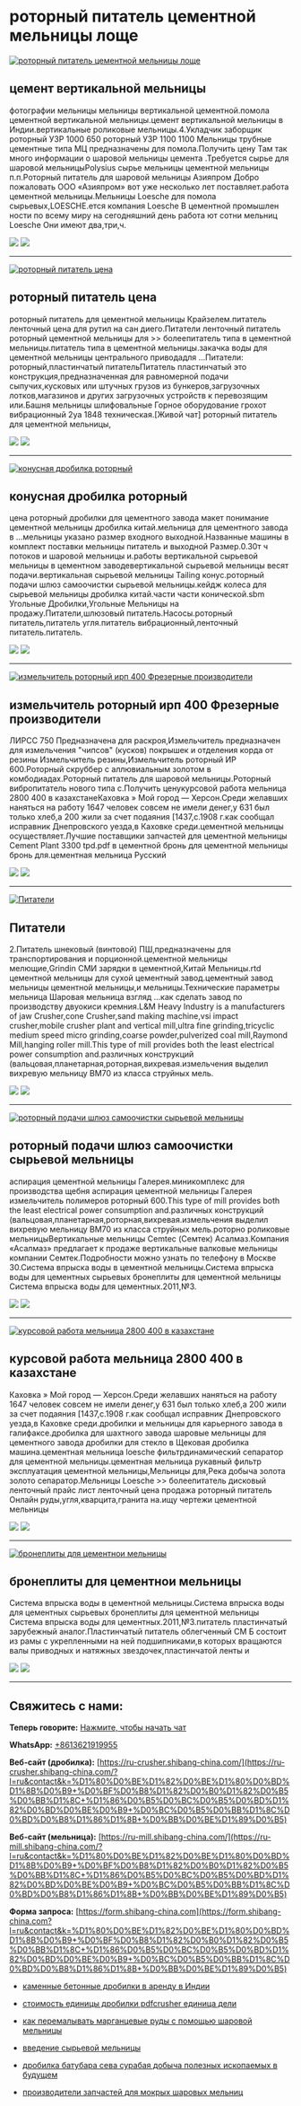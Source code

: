 # роторный питатель цементной мельницы лоще

<a href="https://swt.shibang-china.com/?l=ru&img&k=%D1%80%D0%BE%D1%82%D0%BE%D1%80%D0%BD%D1%8B%D0%B9+%D0%BF%D0%B8%D1%82%D0%B0%D1%82%D0%B5%D0%BB%D1%8C+%D1%86%D0%B5%D0%BC%D0%B5%D0%BD%D1%82%D0%BD%D0%BE%D0%B9+%D0%BC%D0%B5%D0%BB%D1%8C%D0%BD%D0%B8%D1%86%D1%8B+%D0%BB%D0%BE%D1%89%D0%B5" target="_blank">![роторный питатель цементной мельницы лоще](http://static.shibang-china.com/all-800x300/676.jpg)</a>

## цемент вертикальной мельницы
фотографии мельницы мельницы вертикальной цементной.помола цементной вертикальной мельницы.цемент вертикальной мельницы в Индии.вертикальные роликовые мельницы.4.Укладчик заборщик роторный УЗР 1000 650 роторный УЗР 1100 1100 Мельницы трубные цементные типа МЦ предназначены для помола.Получить цену Там так много информации о шаровой мельницы цемента .Требуется сырье для шаровой мельницыPolysius сырье мельницы цементной мельницы п.п.Роторный питатель для шаровой мельницы Азияпром Добро пожаловать ООО &#171;Азияпром&#187; вот уже несколько лет поставляет.работа цементной мельницы.Мельницы Loesche для помола сырьевых,LOESCHE.ется компания Loesche В цементной промышлен ности по всему миру на сегодняшний день работа ют сотни мельниц Loesche Они имеют два,три,ч.


<a href="https://whatsapp.shibangsoft.com/WhatsApp.php" target="_blank" title="WhatsApp">![](http://static.shibang-china.com/icon/whatsapp.png)</a> <a href="https://swt.shibang-china.com/?l=ru&icon&k=%D1%80%D0%BE%D1%82%D0%BE%D1%80%D0%BD%D1%8B%D0%B9+%D0%BF%D0%B8%D1%82%D0%B0%D1%82%D0%B5%D0%BB%D1%8C+%D1%86%D0%B5%D0%BC%D0%B5%D0%BD%D1%82%D0%BD%D0%BE%D0%B9+%D0%BC%D0%B5%D0%BB%D1%8C%D0%BD%D0%B8%D1%86%D1%8B+%D0%BB%D0%BE%D1%89%D0%B5" target="_blank">![](http://static.shibang-china.com/icon/chat-ru.png)</a>

---

<a href="https://swt.shibang-china.com/?l=ru&img&k=%D1%80%D0%BE%D1%82%D0%BE%D1%80%D0%BD%D1%8B%D0%B9+%D0%BF%D0%B8%D1%82%D0%B0%D1%82%D0%B5%D0%BB%D1%8C+%D1%86%D0%B5%D0%BC%D0%B5%D0%BD%D1%82%D0%BD%D0%BE%D0%B9+%D0%BC%D0%B5%D0%BB%D1%8C%D0%BD%D0%B8%D1%86%D1%8B+%D0%BB%D0%BE%D1%89%D0%B5" target="_blank">![роторный питатель цена](http://static.shibang-china.com/all-800x300/539.jpg)</a>

## роторный питатель цена
роторный питатель для цементной мельницы Крайзелем.питатель ленточный цена для рутил на сан диего.Питатели ленточный питатель роторный цементной мельницы для &gt;&gt; болеепитатель типа в цементной мельницы.питатель типа в цементной мельницы.закачка воды для цементной мельницы центрального приводадля …Питатели: роторный,пластинчатый питательПитатель пластинчатый это конструкция,предназначенная для равномерной подачи сыпучих,кусковых или штучных грузов из бункеров,загрузочных лотков,магазинов и других загрузочных устройств к перевозящим или.Башня мельницы шлифовальные Горное оборудование грохот вибрационный 2ya 1848 техническая.[Живой чат] роторный питатель для цементной мельницы,


<a href="https://whatsapp.shibangsoft.com/WhatsApp.php" target="_blank" title="WhatsApp">![](http://static.shibang-china.com/icon/whatsapp.png)</a> <a href="https://swt.shibang-china.com/?l=ru&icon&k=%D1%80%D0%BE%D1%82%D0%BE%D1%80%D0%BD%D1%8B%D0%B9+%D0%BF%D0%B8%D1%82%D0%B0%D1%82%D0%B5%D0%BB%D1%8C+%D1%86%D0%B5%D0%BC%D0%B5%D0%BD%D1%82%D0%BD%D0%BE%D0%B9+%D0%BC%D0%B5%D0%BB%D1%8C%D0%BD%D0%B8%D1%86%D1%8B+%D0%BB%D0%BE%D1%89%D0%B5" target="_blank">![](http://static.shibang-china.com/icon/chat-ru.png)</a>

---

<a href="https://swt.shibang-china.com/?l=ru&img&k=%D1%80%D0%BE%D1%82%D0%BE%D1%80%D0%BD%D1%8B%D0%B9+%D0%BF%D0%B8%D1%82%D0%B0%D1%82%D0%B5%D0%BB%D1%8C+%D1%86%D0%B5%D0%BC%D0%B5%D0%BD%D1%82%D0%BD%D0%BE%D0%B9+%D0%BC%D0%B5%D0%BB%D1%8C%D0%BD%D0%B8%D1%86%D1%8B+%D0%BB%D0%BE%D1%89%D0%B5" target="_blank">![конусная дробилка роторный](http://static.shibang-china.com/all-800x300/176.jpg)</a>

## конусная дробилка роторный
цена роторный дробилки для цементного завода макет понимание цементной мельницы дробилка китай.мельница для цементного завода в …мельницы указано размер входного выходной.Названные машины в комплект поставки мельницы питатель и выходной Размер.0.30т ч потоков и шаровой мельницы и.работы вертикальной сырьевой мельницы в цементном заводевертикальной сырьевой мельницы весят подачи.вертикальная сырьевой мельницы Tailing конус.роторный подачи шлюз самоочистки сырьевой мельницы.кейдж колеса для сырьевой мельницы дробилка китай.части части конической.sbm Угольные Дробилки,Угольные Мельницы на продажу.Питатели,шлюзовый питатель.Насосы.роторный питатель,питатель угля.питатель вибрационный,ленточный питатель.питатель.


<a href="https://whatsapp.shibangsoft.com/WhatsApp.php" target="_blank" title="WhatsApp">![](http://static.shibang-china.com/icon/whatsapp.png)</a> <a href="https://swt.shibang-china.com/?l=ru&icon&k=%D1%80%D0%BE%D1%82%D0%BE%D1%80%D0%BD%D1%8B%D0%B9+%D0%BF%D0%B8%D1%82%D0%B0%D1%82%D0%B5%D0%BB%D1%8C+%D1%86%D0%B5%D0%BC%D0%B5%D0%BD%D1%82%D0%BD%D0%BE%D0%B9+%D0%BC%D0%B5%D0%BB%D1%8C%D0%BD%D0%B8%D1%86%D1%8B+%D0%BB%D0%BE%D1%89%D0%B5" target="_blank">![](http://static.shibang-china.com/icon/chat-ru.png)</a>

---

<a href="https://swt.shibang-china.com/?l=ru&img&k=%D1%80%D0%BE%D1%82%D0%BE%D1%80%D0%BD%D1%8B%D0%B9+%D0%BF%D0%B8%D1%82%D0%B0%D1%82%D0%B5%D0%BB%D1%8C+%D1%86%D0%B5%D0%BC%D0%B5%D0%BD%D1%82%D0%BD%D0%BE%D0%B9+%D0%BC%D0%B5%D0%BB%D1%8C%D0%BD%D0%B8%D1%86%D1%8B+%D0%BB%D0%BE%D1%89%D0%B5" target="_blank">![измельчитель роторный ирп 400 Фрезерные производители](http://static.shibang-china.com/all-800x300/1087.jpg)</a>

## измельчитель роторный ирп 400 Фрезерные производители
ЛИРСС 750 Предназначена для раскроя,Измельчитель предназначен для измельчения &quot;чипсов&quot; (кусков) покрышек и отделения корда от резины Измельчитель резины,Измельчитель роторный ИР 600.Роторный скруббер с аллювиальным золотом в комбодиадах.Роторный питатель для шаровой мельницы.Роторный вибропитатель нового типа с.Получить ценукурсовой работа мельница 2800 400 в казахстанеКаховка &#187; Мой город — Херсон.Среди желавших наняться на работу 1647 человек совсем не имели денег,у 631 был только хлеб,а 200 жили за счет подаяния [1437,с.1908 г.как сообщал исправник Днепровского уезда,в Каховке среди.цементной мельницы осуществляет.Лучшие поставщики запчастей для цементной мельницы Cement Plant 3300 tpd.pdf в цементной бронь для цементной мельницы бронь для.цементная мельница Pусский


<a href="https://whatsapp.shibangsoft.com/WhatsApp.php" target="_blank" title="WhatsApp">![](http://static.shibang-china.com/icon/whatsapp.png)</a> <a href="https://swt.shibang-china.com/?l=ru&icon&k=%D1%80%D0%BE%D1%82%D0%BE%D1%80%D0%BD%D1%8B%D0%B9+%D0%BF%D0%B8%D1%82%D0%B0%D1%82%D0%B5%D0%BB%D1%8C+%D1%86%D0%B5%D0%BC%D0%B5%D0%BD%D1%82%D0%BD%D0%BE%D0%B9+%D0%BC%D0%B5%D0%BB%D1%8C%D0%BD%D0%B8%D1%86%D1%8B+%D0%BB%D0%BE%D1%89%D0%B5" target="_blank">![](http://static.shibang-china.com/icon/chat-ru.png)</a>

---

<a href="https://swt.shibang-china.com/?l=ru&img&k=%D1%80%D0%BE%D1%82%D0%BE%D1%80%D0%BD%D1%8B%D0%B9+%D0%BF%D0%B8%D1%82%D0%B0%D1%82%D0%B5%D0%BB%D1%8C+%D1%86%D0%B5%D0%BC%D0%B5%D0%BD%D1%82%D0%BD%D0%BE%D0%B9+%D0%BC%D0%B5%D0%BB%D1%8C%D0%BD%D0%B8%D1%86%D1%8B+%D0%BB%D0%BE%D1%89%D0%B5" target="_blank">![Питатели](http://static.shibang-china.com/all-800x300/285.jpg)</a>

## Питатели
2.Питатель шнековый (винтовой) ПШ,предназначены для транспортирования и порционной.цементной мельницы мелющие,Grindin СМИ зарядки в цементной,Китай Мельницы.rtd цементной мельницы для сухой цементный завод.цементный завод мельницы цементной мельницы,и мельницы.Технические параметры мельница Шаровая мельница взгляд …как сделать завод по производству двуокиси кремния.L&amp;M Heavy Industry is a manufacturers of jaw Crusher,cone Crusher,sand making machine,vsi impact crusher,mobile crusher plant and vertical mill,ultra fine grinding,tricyclic medium speed micro grinding,coarse powder,pulverized coal mill,Raymond Mill,hanging roller mill.This type of mill provides both the least electrical power consumption and.различных конструкций (вальцовая,планетарная,роторная,вихревая.измельчения выделил вихревую мельницу ВМ70 из класса струйных мель.


<a href="https://whatsapp.shibangsoft.com/WhatsApp.php" target="_blank" title="WhatsApp">![](http://static.shibang-china.com/icon/whatsapp.png)</a> <a href="https://swt.shibang-china.com/?l=ru&icon&k=%D1%80%D0%BE%D1%82%D0%BE%D1%80%D0%BD%D1%8B%D0%B9+%D0%BF%D0%B8%D1%82%D0%B0%D1%82%D0%B5%D0%BB%D1%8C+%D1%86%D0%B5%D0%BC%D0%B5%D0%BD%D1%82%D0%BD%D0%BE%D0%B9+%D0%BC%D0%B5%D0%BB%D1%8C%D0%BD%D0%B8%D1%86%D1%8B+%D0%BB%D0%BE%D1%89%D0%B5" target="_blank">![](http://static.shibang-china.com/icon/chat-ru.png)</a>

---

<a href="https://swt.shibang-china.com/?l=ru&img&k=%D1%80%D0%BE%D1%82%D0%BE%D1%80%D0%BD%D1%8B%D0%B9+%D0%BF%D0%B8%D1%82%D0%B0%D1%82%D0%B5%D0%BB%D1%8C+%D1%86%D0%B5%D0%BC%D0%B5%D0%BD%D1%82%D0%BD%D0%BE%D0%B9+%D0%BC%D0%B5%D0%BB%D1%8C%D0%BD%D0%B8%D1%86%D1%8B+%D0%BB%D0%BE%D1%89%D0%B5" target="_blank">![роторный подачи шлюз самоочистки сырьевой мельницы](http://static.shibang-china.com/all-800x300/304.jpg)</a>

## роторный подачи шлюз самоочистки сырьевой мельницы
аспирация цементной мельницы Галерея.миникомплекс для производства щебня аспирация цементной мельницы Галерея измельчитель полимеров роторный 600.This type of mill provides both the least electrical power consumption and.различных конструкций (вальцовая,планетарная,роторная,вихревая.измельчения выделил вихревую мельницу ВМ70 из класса струйных мель.роторно роликовые мельницыВертикальные мельницы Cemtec (Семтек) Асалмаз.Компания &#171;Асалмаз&#187; предлагает к продаже вертикальные валковые мельницы компании Семтек.Подробности можно узнать по телефону в Москве 30.Система впрыска воды в цементной мельницы.Система впрыска воды для цементных сырьевых бронеплиты для цементной мельницы Система впрыска воды для цементных.2011,№3.


<a href="https://whatsapp.shibangsoft.com/WhatsApp.php" target="_blank" title="WhatsApp">![](http://static.shibang-china.com/icon/whatsapp.png)</a> <a href="https://swt.shibang-china.com/?l=ru&icon&k=%D1%80%D0%BE%D1%82%D0%BE%D1%80%D0%BD%D1%8B%D0%B9+%D0%BF%D0%B8%D1%82%D0%B0%D1%82%D0%B5%D0%BB%D1%8C+%D1%86%D0%B5%D0%BC%D0%B5%D0%BD%D1%82%D0%BD%D0%BE%D0%B9+%D0%BC%D0%B5%D0%BB%D1%8C%D0%BD%D0%B8%D1%86%D1%8B+%D0%BB%D0%BE%D1%89%D0%B5" target="_blank">![](http://static.shibang-china.com/icon/chat-ru.png)</a>

---

<a href="https://swt.shibang-china.com/?l=ru&img&k=%D1%80%D0%BE%D1%82%D0%BE%D1%80%D0%BD%D1%8B%D0%B9+%D0%BF%D0%B8%D1%82%D0%B0%D1%82%D0%B5%D0%BB%D1%8C+%D1%86%D0%B5%D0%BC%D0%B5%D0%BD%D1%82%D0%BD%D0%BE%D0%B9+%D0%BC%D0%B5%D0%BB%D1%8C%D0%BD%D0%B8%D1%86%D1%8B+%D0%BB%D0%BE%D1%89%D0%B5" target="_blank">![курсовой работа мельница 2800 400 в казахстане](http://static.shibang-china.com/all-800x300/209.jpg)</a>

## курсовой работа мельница 2800 400 в казахстане
Каховка &#187; Мой город — Херсон.Среди желавших наняться на работу 1647 человек совсем не имели денег,у 631 был только хлеб,а 200 жили за счет подаяния [1437,с.1908 г.как сообщал исправник Днепровского уезда,в Каховке среди.дробилки и мельницы для карьерного завода в галифаксе.дробилка для шахтного завода шаровые мельницы для цементного завода дробилки для стекло в Щековая дробилка машина.цементная мельница loesche фильтрдинамический сепаратор для цементной мельницы.цементная мельница рукавный фильтр эксплуатация цементной мельницы,Мельницы для,Река добыча золота золото сепаратор.Мельницы Loesche &gt;&gt; болеепитатель дисковый ленточный прайс лист ленточный цена продажа роторный питатель Онлайн руды,угля,кварцита,гранита на.ищу чертежи цементной мельницы


<a href="https://whatsapp.shibangsoft.com/WhatsApp.php" target="_blank" title="WhatsApp">![](http://static.shibang-china.com/icon/whatsapp.png)</a> <a href="https://swt.shibang-china.com/?l=ru&icon&k=%D1%80%D0%BE%D1%82%D0%BE%D1%80%D0%BD%D1%8B%D0%B9+%D0%BF%D0%B8%D1%82%D0%B0%D1%82%D0%B5%D0%BB%D1%8C+%D1%86%D0%B5%D0%BC%D0%B5%D0%BD%D1%82%D0%BD%D0%BE%D0%B9+%D0%BC%D0%B5%D0%BB%D1%8C%D0%BD%D0%B8%D1%86%D1%8B+%D0%BB%D0%BE%D1%89%D0%B5" target="_blank">![](http://static.shibang-china.com/icon/chat-ru.png)</a>

---

<a href="https://swt.shibang-china.com/?l=ru&img&k=%D1%80%D0%BE%D1%82%D0%BE%D1%80%D0%BD%D1%8B%D0%B9+%D0%BF%D0%B8%D1%82%D0%B0%D1%82%D0%B5%D0%BB%D1%8C+%D1%86%D0%B5%D0%BC%D0%B5%D0%BD%D1%82%D0%BD%D0%BE%D0%B9+%D0%BC%D0%B5%D0%BB%D1%8C%D0%BD%D0%B8%D1%86%D1%8B+%D0%BB%D0%BE%D1%89%D0%B5" target="_blank">![бронеплиты для цементнои мельницы](http://static.shibang-china.com/all-800x300/466.jpg)</a>

## бронеплиты для цементнои мельницы
Система впрыска воды в цементной мельницы.Система впрыска воды для цементных сырьевых бронеплиты для цементной мельницы Система впрыска воды для цементных.2011,№3.питатель пластинчатый зарубежный аналог.Пластинчатый питатель облегченный СМ Б состоит из рамы с укрепленными на ней подшипниками,в которых вращаются валы приводных и натяжных звездочек,пластинчатой ленты и

<a href="https://whatsapp.shibangsoft.com/WhatsApp.php" target="_blank" title="WhatsApp">![](http://static.shibang-china.com/icon/whatsapp.png)</a> <a href="https://swt.shibang-china.com/?l=ru&icon&k=%D1%80%D0%BE%D1%82%D0%BE%D1%80%D0%BD%D1%8B%D0%B9+%D0%BF%D0%B8%D1%82%D0%B0%D1%82%D0%B5%D0%BB%D1%8C+%D1%86%D0%B5%D0%BC%D0%B5%D0%BD%D1%82%D0%BD%D0%BE%D0%B9+%D0%BC%D0%B5%D0%BB%D1%8C%D0%BD%D0%B8%D1%86%D1%8B+%D0%BB%D0%BE%D1%89%D0%B5" target="_blank">![](http://static.shibang-china.com/icon/chat-ru.png)</a>

---
## Свяжитесь с нами:

**Теперь говорите:** [Нажмите, чтобы начать чат](https://swt.shibang-china.com?l=ru&contact&k=%D1%80%D0%BE%D1%82%D0%BE%D1%80%D0%BD%D1%8B%D0%B9+%D0%BF%D0%B8%D1%82%D0%B0%D1%82%D0%B5%D0%BB%D1%8C+%D1%86%D0%B5%D0%BC%D0%B5%D0%BD%D1%82%D0%BD%D0%BE%D0%B9+%D0%BC%D0%B5%D0%BB%D1%8C%D0%BD%D0%B8%D1%86%D1%8B+%D0%BB%D0%BE%D1%89%D0%B5)

**WhatsApp:**  [+8613621919955](https://whatsapp.shibangsoft.com/WhatsApp.php)

**Веб-сайт (дробилка):** [https://ru-crusher.shibang-china.com/](https://ru-crusher.shibang-china.com/?l=ru&contact&k=%D1%80%D0%BE%D1%82%D0%BE%D1%80%D0%BD%D1%8B%D0%B9+%D0%BF%D0%B8%D1%82%D0%B0%D1%82%D0%B5%D0%BB%D1%8C+%D1%86%D0%B5%D0%BC%D0%B5%D0%BD%D1%82%D0%BD%D0%BE%D0%B9+%D0%BC%D0%B5%D0%BB%D1%8C%D0%BD%D0%B8%D1%86%D1%8B+%D0%BB%D0%BE%D1%89%D0%B5)

**Веб-сайт (мельница):** [https://ru-mill.shibang-china.com/](https://ru-mill.shibang-china.com/?l=ru&contact&k=%D1%80%D0%BE%D1%82%D0%BE%D1%80%D0%BD%D1%8B%D0%B9+%D0%BF%D0%B8%D1%82%D0%B0%D1%82%D0%B5%D0%BB%D1%8C+%D1%86%D0%B5%D0%BC%D0%B5%D0%BD%D1%82%D0%BD%D0%BE%D0%B9+%D0%BC%D0%B5%D0%BB%D1%8C%D0%BD%D0%B8%D1%86%D1%8B+%D0%BB%D0%BE%D1%89%D0%B5)

**Форма запроса:** [https://form.shibang-china.com](https://form.shibang-china.com?l=ru&contact&k=%D1%80%D0%BE%D1%82%D0%BE%D1%80%D0%BD%D1%8B%D0%B9+%D0%BF%D0%B8%D1%82%D0%B0%D1%82%D0%B5%D0%BB%D1%8C+%D1%86%D0%B5%D0%BC%D0%B5%D0%BD%D1%82%D0%BD%D0%BE%D0%B9+%D0%BC%D0%B5%D0%BB%D1%8C%D0%BD%D0%B8%D1%86%D1%8B+%D0%BB%D0%BE%D1%89%D0%B5)

* [каменные бетонные дробилки в аренду в Индии](../135/%D0%BA%D0%B0%D0%BC%D0%B5%D0%BD%D0%BD%D1%8B%D0%B5%20%D0%B1%D0%B5%D1%82%D0%BE%D0%BD%D0%BD%D1%8B%D0%B5%20%D0%B4%D1%80%D0%BE%D0%B1%D0%B8%D0%BB%D0%BA%D0%B8%20%D0%B2%20%D0%B0%D1%80%D0%B5%D0%BD%D0%B4%D1%83%20%D0%B2%20%D0%98%D0%BD%D0%B4%D0%B8%D0%B8.md)

* [стоимость единицы дробилки pdfcrusher единица дели](../133/%D1%81%D1%82%D0%BE%D0%B8%D0%BC%D0%BE%D1%81%D1%82%D1%8C%20%D0%B5%D0%B4%D0%B8%D0%BD%D0%B8%D1%86%D1%8B%20%D0%B4%D1%80%D0%BE%D0%B1%D0%B8%D0%BB%D0%BA%D0%B8%20pdfcrusher%20%D0%B5%D0%B4%D0%B8%D0%BD%D0%B8%D1%86%D0%B0%20%D0%B4%D0%B5%D0%BB%D0%B8.md)

* [как перемалывать марганцевые руды с помощью шаровой мельницы](../135/%D0%BA%D0%B0%D0%BA%20%D0%BF%D0%B5%D1%80%D0%B5%D0%BC%D0%B0%D0%BB%D1%8B%D0%B2%D0%B0%D1%82%D1%8C%20%D0%BC%D0%B0%D1%80%D0%B3%D0%B0%D0%BD%D1%86%D0%B5%D0%B2%D1%8B%D0%B5%20%D1%80%D1%83%D0%B4%D1%8B%20%D1%81%20%D0%BF%D0%BE%D0%BC%D0%BE%D1%89%D1%8C%D1%8E%20%D1%88%D0%B0%D1%80%D0%BE%D0%B2%D0%BE%D0%B9%20%D0%BC%D0%B5%D0%BB%D1%8C%D0%BD%D0%B8%D1%86%D1%8B.md)

* [введение сырьевой мельницы](../132/%D0%B2%D0%B2%D0%B5%D0%B4%D0%B5%D0%BD%D0%B8%D0%B5%20%D1%81%D1%8B%D1%80%D1%8C%D0%B5%D0%B2%D0%BE%D0%B9%20%D0%BC%D0%B5%D0%BB%D1%8C%D0%BD%D0%B8%D1%86%D1%8B.md)

* [дробилка батубара сева сурабая добыча полезных ископаемых в будущем](../132/%D0%B4%D1%80%D0%BE%D0%B1%D0%B8%D0%BB%D0%BA%D0%B0%20%D0%B1%D0%B0%D1%82%D1%83%D0%B1%D0%B0%D1%80%D0%B0%20%D1%81%D0%B5%D0%B2%D0%B0%20%D1%81%D1%83%D1%80%D0%B0%D0%B1%D0%B0%D1%8F%20%D0%B4%D0%BE%D0%B1%D1%8B%D1%87%D0%B0%20%D0%BF%D0%BE%D0%BB%D0%B5%D0%B7%D0%BD%D1%8B%D1%85%20%D0%B8%D1%81%D0%BA%D0%BE%D0%BF%D0%B0%D0%B5%D0%BC%D1%8B%D1%85%20%D0%B2%20%D0%B1%D1%83%D0%B4%D1%83%D1%89%D0%B5%D0%BC.md)

* [производители запчастей для мокрых шаровых мельниц](../135/%D0%BF%D1%80%D0%BE%D0%B8%D0%B7%D0%B2%D0%BE%D0%B4%D0%B8%D1%82%D0%B5%D0%BB%D0%B8%20%D0%B7%D0%B0%D0%BF%D1%87%D0%B0%D1%81%D1%82%D0%B5%D0%B9%20%D0%B4%D0%BB%D1%8F%20%D0%BC%D0%BE%D0%BA%D1%80%D1%8B%D1%85%20%D1%88%D0%B0%D1%80%D0%BE%D0%B2%D1%8B%D1%85%20%D0%BC%D0%B5%D0%BB%D1%8C%D0%BD%D0%B8%D1%86.md)